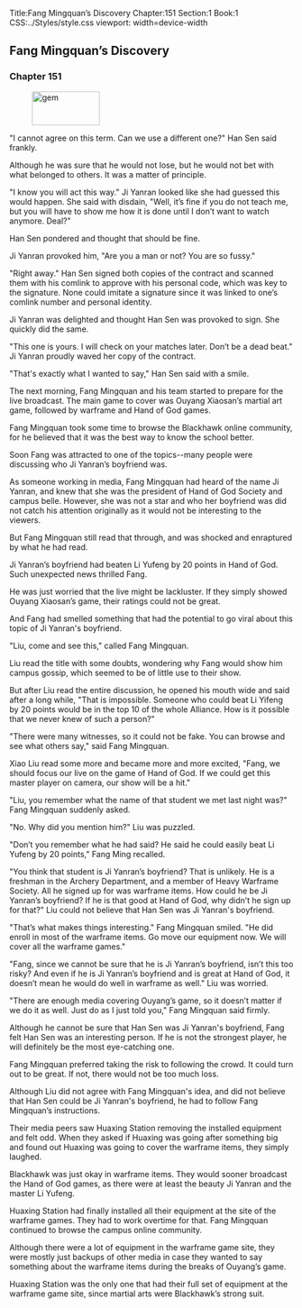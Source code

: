 Title:Fang Mingquan’s Discovery 
Chapter:151 
Section:1 
Book:1 
CSS:../Styles/style.css 
viewport: width=device-width
  
## Fang Mingquan’s Discovery
### Chapter 151
  
<figure>
	<img src="../Images/gem.gif" alt="gem" id="gem" width="120" height="60" />
</figure>
  

  
"I cannot agree on this term. Can we use a different one?" Han Sen said frankly.

Although he was sure that he would not lose, but he would not bet with what belonged to others. It was a matter of principle.

"I know you will act this way." Ji Yanran looked like she had guessed this would happen. She said with disdain, "Well, it’s fine if you do not teach me, but you will have to show me how it is done until I don’t want to watch anymore. Deal?"

Han Sen pondered and thought that should be fine.

Ji Yanran provoked him, "Are you a man or not? You are so fussy."

"Right away." Han Sen signed both copies of the contract and scanned them with his comlink to approve with his personal code, which was key to the signature. None could imitate a signature since it was linked to one’s comlink number and personal identity.

Ji Yanran was delighted and thought Han Sen was provoked to sign. She quickly did the same.

"This one is yours. I will check on your matches later. Don’t be a dead beat." Ji Yanran proudly waved her copy of the contract.

"That's exactly what I wanted to say," Han Sen said with a smile.

The next morning, Fang Mingquan and his team started to prepare for the live broadcast. The main game to cover was Ouyang Xiaosan’s martial art game, followed by warframe and Hand of God games.

Fang Mingquan took some time to browse the Blackhawk online community, for he believed that it was the best way to know the school better.

Soon Fang was attracted to one of the topics--many people were discussing who Ji Yanran’s boyfriend was.

As someone working in media, Fang Mingquan had heard of the name Ji Yanran, and knew that she was the president of Hand of God Society and campus belle. However, she was not a star and who her boyfriend was did not catch his attention originally as it would not be interesting to the viewers.

But Fang Mingquan still read that through, and was shocked and enraptured by what he had read.

Ji Yanran’s boyfriend had beaten Li Yufeng by 20 points in Hand of God. Such unexpected news thrilled Fang.

He was just worried that the live might be lackluster. If they simply showed Ouyang Xiaosan’s game, their ratings could not be great.

And Fang had smelled something that had the potential to go viral about this topic of Ji Yanran's boyfriend.

"Liu, come and see this," called Fang Mingquan.

Liu read the title with some doubts, wondering why Fang would show him campus gossip, which seemed to be of little use to their show.

But after Liu read the entire discussion, he opened his mouth wide and said after a long while, "That is impossible. Someone who could beat Li Yifeng by 20 points would be in the top 10 of the whole Alliance. How is it possible that we never knew of such a person?"

"There were many witnesses, so it could not be fake. You can browse and see what others say," said Fang Mingquan.

Xiao Liu read some more and became more and more excited, "Fang, we should focus our live on the game of Hand of God. If we could get this master player on camera, our show will be a hit."

"Liu, you remember what the name of that student we met last night was?" Fang Mingquan suddenly asked.

"No. Why did you mention him?" Liu was puzzled.

"Don’t you remember what he had said? He said he could easily beat Li Yufeng by 20 points," Fang Ming recalled.

"You think that student is Ji Yanran’s boyfriend? That is unlikely. He is a freshman in the Archery Department, and a member of Heavy Warframe Society. All he signed up for was warframe items. How could he be Ji Yanran’s boyfriend? If he is that good at Hand of God, why didn’t he sign up for that?" Liu could not believe that Han Sen was Ji Yanran's boyfriend.

"That’s what makes things interesting." Fang Mingquan smiled. "He did enroll in most of the warframe items. Go move our equipment now. We will cover all the warframe games."

"Fang, since we cannot be sure that he is Ji Yanran’s boyfriend, isn’t this too risky? And even if he is Ji Yanran’s boyfriend and is great at Hand of God, it doesn’t mean he would do well in warframe as well." Liu was worried.

"There are enough media covering Ouyang’s game, so it doesn’t matter if we do it as well. Just do as I just told you," Fang Mingquan said firmly.

Although he cannot be sure that Han Sen was Ji Yanran's boyfriend, Fang felt Han Sen was an interesting person. If he is not the strongest player, he will definitely be the most eye-catching one.

Fang Mingquan preferred taking the risk to following the crowd. It could turn out to be great. If not, there would not be too much loss.

Although Liu did not agree with Fang Mingquan's idea, and did not believe that Han Sen could be Ji Yanran's boyfriend, he had to follow Fang Mingquan’s instructions.

Their media peers saw Huaxing Station removing the installed equipment and felt odd. When they asked if Huaxing was going after something big and found out Huaxing was going to cover the warframe items, they simply laughed.

Blackhawk was just okay in warframe items. They would sooner broadcast the Hand of God games, as there were at least the beauty Ji Yanran and the master Li Yufeng.

Huaxing Station had finally installed all their equipment at the site of the warframe games. They had to work overtime for that. Fang Mingquan continued to browse the campus online community.

Although there were a lot of equipment in the warframe game site, they were mostly just backups of other media in case they wanted to say something about the warframe items during the breaks of Ouyang’s game.

Huaxing Station was the only one that had their full set of equipment at the warframe game site, since martial arts were Blackhawk’s strong suit.